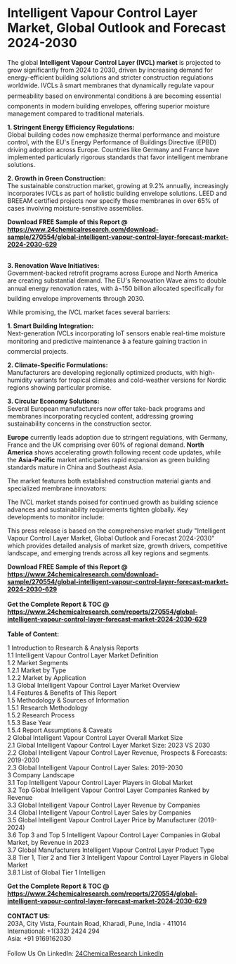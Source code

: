 <h1>Intelligent Vapour Control Layer Market, Global Outlook and Forecast 2024-2030</h1><p>The global <strong>Intelligent Vapour Control Layer (IVCL) market</strong> is projected to grow significantly from 2024 to 2030, driven by increasing demand for energy-efficient building solutions and stricter construction regulations worldwide. IVCLs â smart membranes that dynamically regulate vapour permeability based on environmental conditions â are becoming essential components in modern building envelopes, offering superior moisture management compared to traditional materials.</p><p><strong>1. Stringent Energy Efficiency Regulations:</strong><br>
Global building codes now emphasize thermal performance and moisture control, with the EU's Energy Performance of Buildings Directive (EPBD) driving adoption across Europe. Countries like Germany and France have implemented particularly rigorous standards that favor intelligent membrane solutions.</p><p><strong>2. Growth in Green Construction:</strong><br>
The sustainable construction market, growing at 9.2% annually, increasingly incorporates IVCLs as part of holistic building envelope solutions. LEED and BREEAM certified projects now specify these membranes in over 65% of cases involving moisture-sensitive assemblies.</p><div><b>Download FREE Sample of this Report @ 
            <a href="https://www.24chemicalresearch.com/download-sample/270554/global-intelligent-vapour-control-layer-forecast-market-2024-2030-629">
            https://www.24chemicalresearch.com/download-sample/270554/global-intelligent-vapour-control-layer-forecast-market-2024-2030-629</a></b></div><br><p><strong>3. Renovation Wave Initiatives:</strong><br>
Government-backed retrofit programs across Europe and North America are creating substantial demand. The EU's Renovation Wave aims to double annual energy renovation rates, with â¬150 billion allocated specifically for building envelope improvements through 2030.</p><p>While promising, the IVCL market faces several barriers:</p><p><strong>1. Smart Building Integration:</strong><br>
Next-generation IVCLs incorporating IoT sensors enable real-time moisture monitoring and predictive maintenance â a feature gaining traction in commercial projects.</p><p><strong>2. Climate-Specific Formulations:</strong><br>
Manufacturers are developing regionally optimized products, with high-humidity variants for tropical climates and cold-weather versions for Nordic regions showing particular promise.</p><p><strong>3. Circular Economy Solutions:</strong><br>
Several European manufacturers now offer take-back programs and membranes incorporating recycled content, addressing growing sustainability concerns in the construction sector.</p><p><strong>Europe</strong> currently leads adoption due to stringent regulations, with Germany, France and the UK comprising over 60% of regional demand. <strong>North America</strong> shows accelerating growth following recent code updates, while the <strong>Asia-Pacific</strong> market anticipates rapid expansion as green building standards mature in China and Southeast Asia.</p><p>The market features both established construction material giants and specialized membrane innovators:</p><p>The IVCL market stands poised for continued growth as building science advances and sustainability requirements tighten globally. Key developments to monitor include:</p><p>This press release is based on the comprehensive market study "Intelligent Vapour Control Layer Market, Global Outlook and Forecast 2024-2030" which provides detailed analysis of market size, growth drivers, competitive landscape, and emerging trends across all key regions and segments.</p><div><b>Download FREE Sample of this Report @ 
            <a href="https://www.24chemicalresearch.com/download-sample/270554/global-intelligent-vapour-control-layer-forecast-market-2024-2030-629">
            https://www.24chemicalresearch.com/download-sample/270554/global-intelligent-vapour-control-layer-forecast-market-2024-2030-629</a></b></div><br><div><b>Get the Complete Report & TOC @ 
            <a href="https://www.24chemicalresearch.com/reports/270554/global-intelligent-vapour-control-layer-forecast-market-2024-2030-629">
            https://www.24chemicalresearch.com/reports/270554/global-intelligent-vapour-control-layer-forecast-market-2024-2030-629</a></b></div><br>
            <b>Table of Content:</b><p>1 Introduction to Research & Analysis Reports<br />
    1.1 Intelligent Vapour Control Layer Market Definition<br />
    1.2 Market Segments<br />
        1.2.1 Market by Type<br />
        1.2.2 Market by Application<br />
    1.3 Global Intelligent Vapour Control Layer Market Overview<br />
    1.4 Features & Benefits of This Report<br />
    1.5 Methodology & Sources of Information<br />
        1.5.1 Research Methodology<br />
        1.5.2 Research Process<br />
        1.5.3 Base Year<br />
        1.5.4 Report Assumptions & Caveats<br />
2 Global Intelligent Vapour Control Layer Overall Market Size<br />
    2.1 Global Intelligent Vapour Control Layer Market Size: 2023 VS 2030<br />
    2.2 Global Intelligent Vapour Control Layer Revenue, Prospects & Forecasts: 2019-2030<br />
    2.3 Global Intelligent Vapour Control Layer Sales: 2019-2030<br />
3 Company Landscape<br />
    3.1 Top Intelligent Vapour Control Layer Players in Global Market<br />
    3.2 Top Global Intelligent Vapour Control Layer Companies Ranked by Revenue<br />
    3.3 Global Intelligent Vapour Control Layer Revenue by Companies<br />
    3.4 Global Intelligent Vapour Control Layer Sales by Companies<br />
    3.5 Global Intelligent Vapour Control Layer Price by Manufacturer (2019-2024)<br />
    3.6 Top 3 and Top 5 Intelligent Vapour Control Layer Companies in Global Market, by Revenue in 2023<br />
    3.7 Global Manufacturers Intelligent Vapour Control Layer Product Type<br />
    3.8 Tier 1, Tier 2 and Tier 3 Intelligent Vapour Control Layer Players in Global Market<br />
        3.8.1 List of Global Tier 1 Intelligen</p><div><b>Get the Complete Report & TOC @ 
            <a href="https://www.24chemicalresearch.com/reports/270554/global-intelligent-vapour-control-layer-forecast-market-2024-2030-629">
            https://www.24chemicalresearch.com/reports/270554/global-intelligent-vapour-control-layer-forecast-market-2024-2030-629</a></b></div><br><b>CONTACT US:</b><br>
            203A, City Vista, Fountain Road, Kharadi, Pune, India - 411014<br>
            International: +1(332) 2424 294<br>
            Asia: +91 9169162030 <br><br>
            Follow Us On LinkedIn: <a href="https://www.linkedin.com/company/24chemicalresearch/">24ChemicalResearch LinkedIn</a>